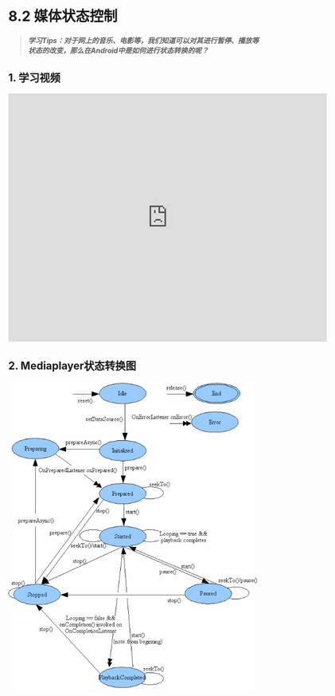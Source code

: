 # 8.2 媒体状态控制

>##### 学习Tips：对于网上的音乐、电影等，我们知道可以对其进行暂停、播放等状态的改变，那么在Android中是如何进行状态转换的呢？

## 1. 学习视频

<iframe frameborder="0" width="640" height="498" src="https://v.qq.com/iframe/player.html?vid=z0180bhmznp&tiny=0&auto=0" allowfullscreen></iframe>

## 2. Mediaplayer状态转换图

![mediaplayer_process.png](/images/chapter8/mediaplayer_process.png)